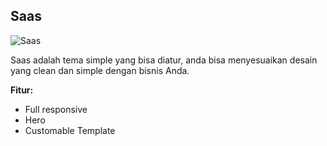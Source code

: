 Saas
------------

![Saas](https://s3-ap-southeast-1.amazonaws.com/cdn2.jarvis-store.com/img/themes/leisure/leisure-preview.jpg)

Saas adalah tema simple yang bisa diatur, anda bisa menyesuaikan desain yang clean dan simple dengan bisnis Anda.

**Fitur:**
 - Full responsive 
 - Hero 
 - Customable Template
